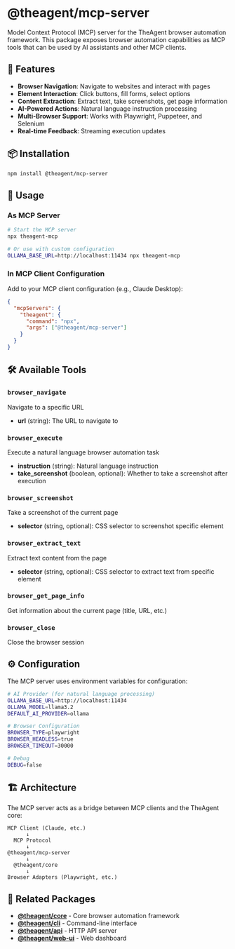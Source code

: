 # @theagent/mcp-server

Model Context Protocol (MCP) server for the TheAgent browser automation framework. This package exposes browser automation capabilities as MCP tools that can be used by AI assistants and other MCP clients.

## 🚀 Features

- **Browser Navigation**: Navigate to websites and interact with pages
- **Element Interaction**: Click buttons, fill forms, select options
- **Content Extraction**: Extract text, take screenshots, get page information
- **AI-Powered Actions**: Natural language instruction processing
- **Multi-Browser Support**: Works with Playwright, Puppeteer, and Selenium
- **Real-time Feedback**: Streaming execution updates

## 📦 Installation

```bash
npm install @theagent/mcp-server
```

## 🔧 Usage

### As MCP Server

```bash
# Start the MCP server
npx theagent-mcp

# Or use with custom configuration
OLLAMA_BASE_URL=http://localhost:11434 npx theagent-mcp
```

### In MCP Client Configuration

Add to your MCP client configuration (e.g., Claude Desktop):

```json
{
  "mcpServers": {
    "theagent": {
      "command": "npx",
      "args": ["@theagent/mcp-server"]
    }
  }
}
```

## 🛠️ Available Tools

### `browser_navigate`
Navigate to a specific URL
- **url** (string): The URL to navigate to

### `browser_execute`
Execute a natural language browser automation task
- **instruction** (string): Natural language instruction
- **take_screenshot** (boolean, optional): Whether to take a screenshot after execution

### `browser_screenshot`
Take a screenshot of the current page
- **selector** (string, optional): CSS selector to screenshot specific element

### `browser_extract_text`
Extract text content from the page
- **selector** (string, optional): CSS selector to extract text from specific element

### `browser_get_page_info`
Get information about the current page (title, URL, etc.)

### `browser_close`
Close the browser session

## ⚙️ Configuration

The MCP server uses environment variables for configuration:

```bash
# AI Provider (for natural language processing)
OLLAMA_BASE_URL=http://localhost:11434
OLLAMA_MODEL=llama3.2
DEFAULT_AI_PROVIDER=ollama

# Browser Configuration
BROWSER_TYPE=playwright
BROWSER_HEADLESS=true
BROWSER_TIMEOUT=30000

# Debug
DEBUG=false
```

## 🏗️ Architecture

The MCP server acts as a bridge between MCP clients and the TheAgent core:

```
MCP Client (Claude, etc.)
      ↓
  MCP Protocol
      ↓
@theagent/mcp-server
      ↓
  @theagent/core
      ↓
Browser Adapters (Playwright, etc.)
```

## 🔗 Related Packages

- **[@theagent/core](../core)** - Core browser automation framework
- **[@theagent/cli](../cli)** - Command-line interface
- **[@theagent/api](../api)** - HTTP API server
- **[@theagent/web-ui](../web-ui)** - Web dashboard
